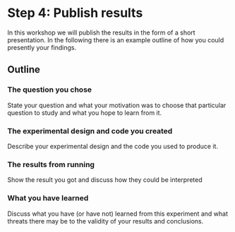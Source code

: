 # Step 4: Publish results

In this workshop we will publish the results in the form of a short presentation. In the following there is an example outline of how you could presently your findings.

## Outline

### The question you chose

State your question and what your motivation was to choose that particular question to study and what you hope to learn from it.

### The experimental design and code you created

Describe your experimental design and the code you used to produce it.

### The results from running

Show the result you got and discuss how they could be interpreted

### What you have learned

Discuss what you have (or have not) learned from this experiment and what threats there may be to the validity of your results and conclusions.